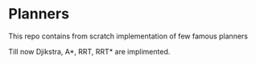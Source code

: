 # Planners
This repo contains from scratch implementation of few famous planners 

Till now Djikstra, A*, RRT, RRT* are implimented. 


